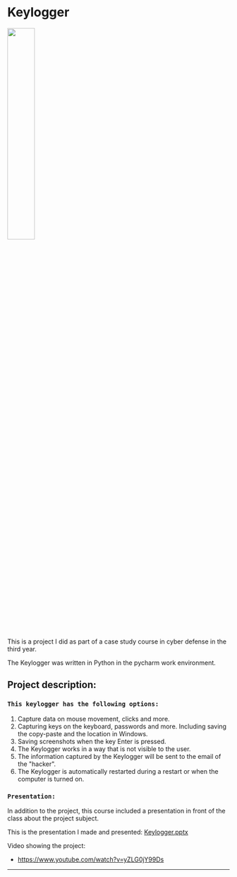 # Keylogger

<img src="https://user-images.githubusercontent.com/93651794/222966006-e0344c1e-8de8-4d09-b681-b9ec223e0355.png" width="35%" height="35%" ></img>

This is a project I did as part of a case study course in cyber defense in the third year.

The Keylogger was written in Python in the pycharm work environment.

## Project description:

### `This keylogger has the following options:`

1. Capture data on mouse movement, clicks and more.
2. Capturing keys on the keyboard, passwords and more. Including saving the copy-paste and the location in Windows.
3. Saving screenshots when the key Enter is pressed.
4. The Keylogger works in a way that is not visible to the user.
5. The information captured by the Keylogger will be sent to the email of the "hacker".
6. The Keylogger is automatically restarted during a restart or when the computer is turned on.

### `Presentation:`

In addition to the project, this course included a presentation in front of the class about the project subject.

This is the presentation I made and presented:
[Keylogger.pptx](https://github.com/michaelilkanayev1997/Keylogger/files/10891989/Keylogger.pptx)

Video showing the project:
* https://www.youtube.com/watch?v=yZLG0jY99Ds

---------------------------------------------------------------------------------------------------
